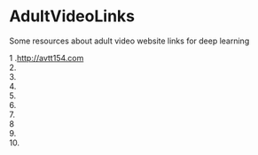 # AdultVideoLinks
Some resources about adult video website links for deep learning

1 .http://avtt154.com  
2.   
3.   
4.   
5.   
6.   
7.   
8   
9.   
10.   
